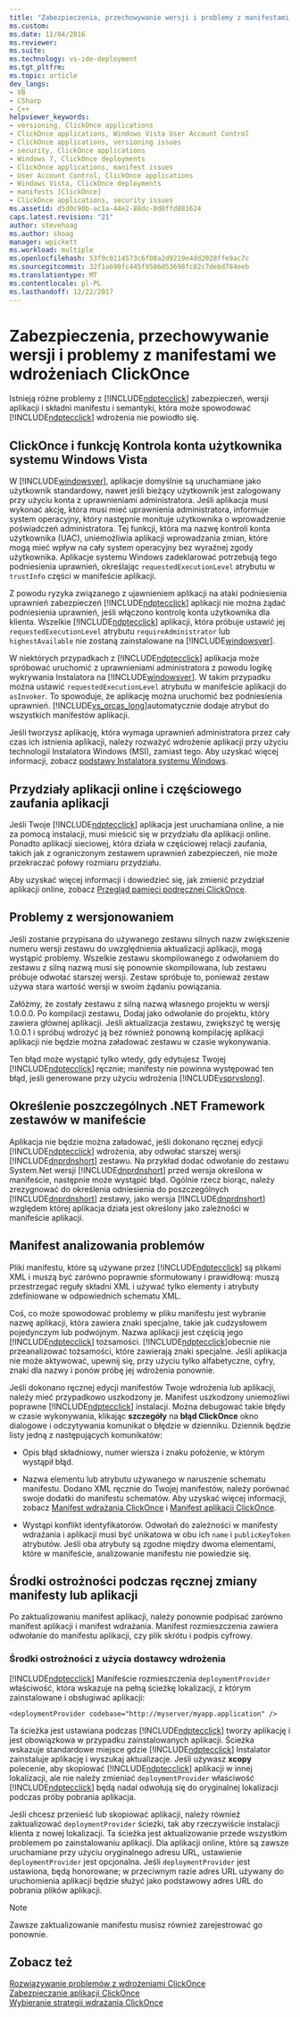 ```yaml
---
title: "Zabezpieczenia, przechowywanie wersji i problemy z manifestami we wdrożeniach ClickOnce | Dokumentacja firmy Microsoft"
ms.custom: 
ms.date: 11/04/2016
ms.reviewer: 
ms.suite: 
ms.technology: vs-ide-deployment
ms.tgt_pltfrm: 
ms.topic: article
dev_langs:
- VB
- CSharp
- C++
helpviewer_keywords:
- versioning, ClickOnce applications
- ClickOnce applications, Windows Vista User Account Control
- ClickOnce applications, versioning issues
- security, ClickOnce applications
- Windows 7, ClickOnce deployments
- ClickOnce applications, manifest issues
- User Account Control, ClickOnce applications
- Windows Vista, ClickOnce deployments
- manifests [ClickOnce]
- ClickOnce applications, security issues
ms.assetid: d5d0c90b-ac1a-44e2-88dc-0d0ffd881624
caps.latest.revision: "21"
author: stevehoag
ms.author: shoag
manager: wpickett
ms.workload: multiple
ms.openlocfilehash: 53f9c0114573c6f08a2d9219e4dd2028ffe9ac7c
ms.sourcegitcommit: 32f1a690fc445f9586d53698fc82c7debd784eeb
ms.translationtype: MT
ms.contentlocale: pl-PL
ms.lasthandoff: 12/22/2017
---
```

# <a name="security-versioning-and-manifest-issues-in-clickonce-deployments"></a>Zabezpieczenia, przechowywanie wersji i problemy z manifestami we wdrożeniach ClickOnce
Istnieją różne problemy z [!INCLUDE[ndptecclick](../deployment/includes/ndptecclick_md.md)] zabezpieczeń, wersji aplikacji i składni manifestu i semantyki, która może spowodować [!INCLUDE[ndptecclick](../deployment/includes/ndptecclick_md.md)] wdrożenia nie powiodło się.  
  
## <a name="clickonce-and-windows-vista-user-account-control"></a>ClickOnce i funkcję Kontrola konta użytkownika systemu Windows Vista  
 W [!INCLUDE[windowsver](../deployment/includes/windowsver_md.md)], aplikacje domyślnie są uruchamiane jako użytkownik standardowy, nawet jeśli bieżący użytkownik jest zalogowany przy użyciu konta z uprawnieniami administratora. Jeśli aplikacja musi wykonać akcję, która musi mieć uprawnienia administratora, informuje system operacyjny, który następnie monituje użytkownika o wprowadzenie poświadczeń administratora. Tej funkcji, która ma nazwę kontroli konta użytkownika (UAC), uniemożliwia aplikacji wprowadzania zmian, które mogą mieć wpływ na cały system operacyjny bez wyraźnej zgody użytkownika. Aplikacje systemu Windows zadeklarować potrzebują tego podniesienia uprawnień, określając `requestedExecutionLevel` atrybutu w `trustInfo` części w manifeście aplikacji.  
  
 Z powodu ryzyka związanego z ujawnieniem aplikacji na ataki podniesienia uprawnień zabezpieczeń [!INCLUDE[ndptecclick](../deployment/includes/ndptecclick_md.md)] aplikacji nie można żądać podniesienia uprawnień, jeśli włączono kontrolę konta użytkownika dla klienta. Wszelkie [!INCLUDE[ndptecclick](../deployment/includes/ndptecclick_md.md)] aplikacji, która próbuje ustawić jej `requestedExecutionLevel` atrybutu `requireAdministrator` lub `highestAvailable` nie zostaną zainstalowane na [!INCLUDE[windowsver](../deployment/includes/windowsver_md.md)].  
  
 W niektórych przypadkach z [!INCLUDE[ndptecclick](../deployment/includes/ndptecclick_md.md)] aplikacja może spróbować uruchomić z uprawnieniami administratora z powodu logikę wykrywania Instalatora na [!INCLUDE[windowsver](../deployment/includes/windowsver_md.md)]. W takim przypadku można ustawić `requestedExecutionLevel` atrybutu w manifeście aplikacji do `asInvoker`. To spowoduje, że aplikację można uruchomić bez podniesienia uprawnień. [!INCLUDE[vs_orcas_long](../debugger/includes/vs_orcas_long_md.md)]automatycznie dodaje atrybut do wszystkich manifestów aplikacji.  
  
 Jeśli tworzysz aplikację, która wymaga uprawnień administratora przez cały czas ich istnienia aplikacji, należy rozważyć wdrożenie aplikacji przy użyciu technologii Instalatora Windows (MSI), zamiast tego. Aby uzyskać więcej informacji, zobacz [podstawy Instalatora systemu Windows](../extensibility/internals/windows-installer-basics.md).  
  
## <a name="online-application-quotas-and-partial-trust-applications"></a>Przydziały aplikacji online i częściowego zaufania aplikacji  
 Jeśli Twoje [!INCLUDE[ndptecclick](../deployment/includes/ndptecclick_md.md)] aplikacja jest uruchamiana online, a nie za pomocą instalacji, musi mieścić się w przydziału dla aplikacji online. Ponadto aplikacji sieciowej, która działa w częściowej relacji zaufania, takich jak z ograniczonym zestawem uprawnień zabezpieczeń, nie może przekraczać połowy rozmiaru przydziału.  
  
 Aby uzyskać więcej informacji i dowiedzieć się, jak zmienić przydział aplikacji online, zobacz [Przegląd pamięci podręcznej ClickOnce](../deployment/clickonce-cache-overview.md).  
  
## <a name="versioning-issues"></a>Problemy z wersjonowaniem  
 Jeśli zostanie przypisana do używanego zestawu silnych nazw zwiększenie numeru wersji zestawu do uwzględnienia aktualizacji aplikacji, mogą wystąpić problemy. Wszelkie zestawu skompilowanego z odwołaniem do zestawu z silną nazwą musi się ponownie skompilowana, lub zestawu próbuje odwołać starszej wersji. Zestaw spróbuje to, ponieważ zestaw używa stara wartość wersji w swoim żądaniu powiązania.  
  
 Załóżmy, że zostały zestawu z silną nazwą własnego projektu w wersji 1.0.0.0. Po kompilacji zestawu, Dodaj jako odwołanie do projektu, który zawiera głównej aplikacji. Jeśli aktualizacja zestawu, zwiększyć tę wersję 1.0.0.1 i spróbuj wdrożyć ją bez również ponowną kompilację aplikacji aplikacji nie będzie można załadować zestawu w czasie wykonywania.  
  
 Ten błąd może wystąpić tylko wtedy, gdy edytujesz Twojej [!INCLUDE[ndptecclick](../deployment/includes/ndptecclick_md.md)] ręcznie; manifesty nie powinna występować ten błąd, jeśli generowane przy użyciu wdrożenia [!INCLUDE[vsprvslong](../code-quality/includes/vsprvslong_md.md)].  
  
## <a name="specifying-individual-net-framework-assemblies-in-the-manifest"></a>Określenie poszczególnych .NET Framework zestawów w manifeście  
 Aplikacja nie będzie można załadować, jeśli dokonano ręcznej edycji [!INCLUDE[ndptecclick](../deployment/includes/ndptecclick_md.md)] wdrożenia, aby odwołać starszej wersji [!INCLUDE[dnprdnshort](../code-quality/includes/dnprdnshort_md.md)] zestawu. Na przykład dodać odwołanie do zestawu System.Net wersji [!INCLUDE[dnprdnshort](../code-quality/includes/dnprdnshort_md.md)] przed wersja określona w manifeście, następnie może wystąpić błąd. Ogólnie rzecz biorąc, należy zrezygnować do określenia odniesienia do poszczególnych [!INCLUDE[dnprdnshort](../code-quality/includes/dnprdnshort_md.md)] zestawy, jako wersja [!INCLUDE[dnprdnshort](../code-quality/includes/dnprdnshort_md.md)] względem której aplikacja działa jest określony jako zależności w manifeście aplikacji.  
  
## <a name="manifest-parsing-issues"></a>Manifest analizowania problemów  
 Pliki manifestu, które są używane przez [!INCLUDE[ndptecclick](../deployment/includes/ndptecclick_md.md)] są plikami XML i muszą być zarówno poprawnie sformułowany i prawidłową: muszą przestrzegać reguły składni XML i używać tylko elementy i atrybuty zdefiniowane w odpowiednich schematu XML.  
  
 Coś, co może spowodować problemy w pliku manifestu jest wybranie nazwę aplikacji, która zawiera znaki specjalne, takie jak cudzysłowem pojedynczym lub podwójnym. Nazwa aplikacji jest częścią jego [!INCLUDE[ndptecclick](../deployment/includes/ndptecclick_md.md)] tożsamości. [!INCLUDE[ndptecclick](../deployment/includes/ndptecclick_md.md)]obecnie nie przeanalizować tożsamości, które zawierają znaki specjalne. Jeśli aplikacja nie może aktywować, upewnij się, przy użyciu tylko alfabetyczne, cyfry, znaki dla nazwy i ponów próbę jej wdrożenia ponownie.  
  
 Jeśli dokonano ręcznej edycji manifestów Twoje wdrożenia lub aplikacji, należy mieć przypadkowo uszkodzony je. Manifest uszkodzony uniemożliwi poprawne [!INCLUDE[ndptecclick](../deployment/includes/ndptecclick_md.md)] instalacji. Można debugować takie błędy w czasie wykonywania, klikając **szczegóły** na **błąd ClickOnce** okno dialogowe i odczytywania komunikat o błędzie w dzienniku. Dziennik będzie listy jedną z następujących komunikatów:  
  
-   Opis błąd składniowy, numer wiersza i znaku położenie, w którym wystąpił błąd.  
  
-   Nazwa elementu lub atrybutu używanego w naruszenie schematu manifestu. Dodano XML ręcznie do Twojej manifestów, należy porównać swoje dodatki do manifestu schematów. Aby uzyskać więcej informacji, zobacz [Manifest wdrażania ClickOnce](../deployment/clickonce-deployment-manifest.md) i [Manifest aplikacji ClickOnce](../deployment/clickonce-application-manifest.md).  
  
-   Wystąpi konflikt identyfikatorów. Odwołań do zależności w manifesty wdrażania i aplikacji musi być unikatowa w obu ich `name` i `publicKeyToken` atrybutów. Jeśli oba atrybuty są zgodne między dwoma elementami, które w manifeście, analizowanie manifestu nie powiedzie się.  
  
## <a name="precautions-when-manually-changing-manifests-or-applications"></a>Środki ostrożności podczas ręcznej zmiany manifesty lub aplikacji  
 Po zaktualizowaniu manifest aplikacji, należy ponownie podpisać zarówno manifest aplikacji i manifest wdrażania. Manifest rozmieszczenia zawiera odwołanie do manifestu aplikacji, czy plik skrótu i podpis cyfrowy.  
  
### <a name="precautions-with-deployment-provider-usage"></a>Środki ostrożności z użycia dostawcy wdrożenia  
 [!INCLUDE[ndptecclick](../deployment/includes/ndptecclick_md.md)] Manifeście rozmieszczenia `deploymentProvider` właściwość, która wskazuje na pełną ścieżkę lokalizacji, z którym zainstalowane i obsługiwać aplikacji:  
  
```  
<deploymentProvider codebase="http://myserver/myapp.application" />  
```  
  
 Ta ścieżka jest ustawiana podczas [!INCLUDE[ndptecclick](../deployment/includes/ndptecclick_md.md)] tworzy aplikację i jest obowiązkowa w przypadku zainstalowanych aplikacji. Ścieżka wskazuje standardowe miejsce gdzie [!INCLUDE[ndptecclick](../deployment/includes/ndptecclick_md.md)] Instalator zainstaluje aplikację i wyszukaj aktualizacje. Jeśli używasz **xcopy** polecenie, aby skopiować [!INCLUDE[ndptecclick](../deployment/includes/ndptecclick_md.md)] aplikacji w innej lokalizacji, ale nie należy zmieniać `deploymentProvider` właściwość [!INCLUDE[ndptecclick](../deployment/includes/ndptecclick_md.md)] będą nadal odwołują się do oryginalnej lokalizacji podczas próby pobrania aplikacja.  
  
 Jeśli chcesz przenieść lub skopiować aplikacji, należy również zaktualizować `deploymentProvider` ścieżki, tak aby rzeczywiście instalacji klienta z nowej lokalizacji. Ta ścieżka jest aktualizowanie przede wszystkim problemem po zainstalowaniu aplikacji. Dla aplikacji online, które są zawsze uruchamiane przy użyciu oryginalnego adresu URL, ustawienie `deploymentProvider` jest opcjonalna. Jeśli `deploymentProvider` jest ustawiona, będą honorowane; w przeciwnym razie adres URL używany do uruchomienia aplikacji będzie służyć jako podstawowy adres URL do pobrania plików aplikacji.  
  
> [!NOTE]
>  Zawsze zaktualizowanie manifestu musisz również zarejestrować go ponownie.  
  
## <a name="see-also"></a>Zobacz też  
 [Rozwiązywanie problemów z wdrożeniami ClickOnce](../deployment/troubleshooting-clickonce-deployments.md)   
 [Zabezpieczanie aplikacji ClickOnce](../deployment/securing-clickonce-applications.md)   
 [Wybieranie strategii wdrażania ClickOnce](../deployment/choosing-a-clickonce-deployment-strategy.md)